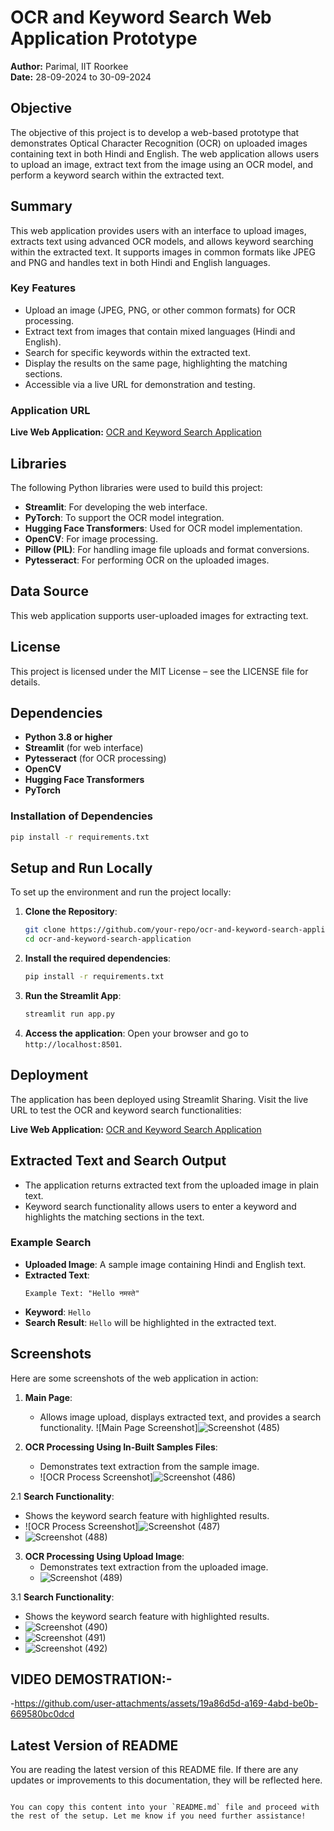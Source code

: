 # OCR and Keyword Search Web Application Prototype

**Author:** Parimal, IIT Roorkee  
**Date:** 28-09-2024 to 30-09-2024

## Objective
The objective of this project is to develop a web-based prototype that demonstrates Optical Character Recognition (OCR) on uploaded images containing text in both Hindi and English. The web application allows users to upload an image, extract text from the image using an OCR model, and perform a keyword search within the extracted text.

## Summary
This web application provides users with an interface to upload images, extracts text using advanced OCR models, and allows keyword searching within the extracted text. It supports images in common formats like JPEG and PNG and handles text in both Hindi and English languages.

### Key Features
- Upload an image (JPEG, PNG, or other common formats) for OCR processing.
- Extract text from images that contain mixed languages (Hindi and English).
- Search for specific keywords within the extracted text.
- Display the results on the same page, highlighting the matching sections.
- Accessible via a live URL for demonstration and testing.

### Application URL
**Live Web Application:** [OCR and Keyword Search Application](https://ocr-and-keyword-search-application.streamlit.app/)

## Libraries
The following Python libraries were used to build this project:
- **Streamlit**: For developing the web interface.
- **PyTorch**: To support the OCR model integration.
- **Hugging Face Transformers**: Used for OCR model implementation.
- **OpenCV**: For image processing.
- **Pillow (PIL)**: For handling image file uploads and format conversions.
- **Pytesseract**: For performing OCR on the uploaded images.

## Data Source
This web application supports user-uploaded images for extracting text.

## License
This project is licensed under the MIT License – see the LICENSE file for details.

## Dependencies
- **Python 3.8 or higher**
- **Streamlit** (for web interface)
- **Pytesseract** (for OCR processing)
- **OpenCV**
- **Hugging Face Transformers**
- **PyTorch**

### Installation of Dependencies
```bash
pip install -r requirements.txt
```

## Setup and Run Locally
To set up the environment and run the project locally:

1. **Clone the Repository**:
   ```bash
   git clone https://github.com/your-repo/ocr-and-keyword-search-application.git
   cd ocr-and-keyword-search-application
   ```

2. **Install the required dependencies**:
   ```bash
   pip install -r requirements.txt
   ```

3. **Run the Streamlit App**:
   ```bash
   streamlit run app.py
   ```

4. **Access the application**:
   Open your browser and go to `http://localhost:8501`.

## Deployment
The application has been deployed using Streamlit Sharing. Visit the live URL to test the OCR and keyword search functionalities:

**Live Web Application:** [OCR and Keyword Search Application](https://ocr-and-keyword-search-application.streamlit.app/)

## Extracted Text and Search Output
- The application returns extracted text from the uploaded image in plain text.
- Keyword search functionality allows users to enter a keyword and highlights the matching sections in the text.

### Example Search
- **Uploaded Image**: A sample image containing Hindi and English text.
- **Extracted Text**: 
  ```plaintext
  Example Text: "Hello नमस्ते"
  ```
- **Keyword**: `Hello`
- **Search Result**: `Hello` will be highlighted in the extracted text.

## Screenshots
Here are some screenshots of the web application in action:

1. **Main Page**: 
   - Allows image upload, displays extracted text, and provides a search functionality.
   ![Main Page Screenshot]![Screenshot (485)](https://github.com/user-attachments/assets/aaf823b3-56e9-476e-9f90-2a0e00869f7f)

2. **OCR Processing Using In-Built Samples Files**: 
   - Demonstrates text extraction from the sample image.
   - ![OCR Process Screenshot]![Screenshot (486)](https://github.com/user-attachments/assets/7040088b-a553-4b9b-8086-4d0441ba0f2b)
   
2.1 **Search Functionality**: 
   - Shows the keyword search feature with highlighted results.
   - ![OCR Process Screenshot]![Screenshot (487)](https://github.com/user-attachments/assets/e95a53df-ac74-4d64-a04c-d2d43fd68a52)
   - ![Screenshot (488)](https://github.com/user-attachments/assets/c19c1666-1057-40e6-92d2-a2ced644fb44)

3. **OCR Processing Using Upload Image**: 
   - Demonstrates text extraction from the uploaded image.
   - ![Screenshot (489)](https://github.com/user-attachments/assets/bee0a71a-9498-42be-b821-14bc0e7ff211)

3.1 **Search Functionality**: 
   - Shows the keyword search feature with highlighted results.
   - ![Screenshot (490)](https://github.com/user-attachments/assets/5c3c0f52-01aa-4117-87f0-2e5c59e770f2)
   - ![Screenshot (491)](https://github.com/user-attachments/assets/310fa513-465f-4bca-b46b-808151050ffa)
   - ![Screenshot (492)](https://github.com/user-attachments/assets/394df161-d897-4d78-80eb-00b46bcbddfd)

## VIDEO DEMOSTRATION:-
   -https://github.com/user-attachments/assets/19a86d5d-a169-4abd-be0b-669580bc0dcd



## Latest Version of README
You are reading the latest version of this README file. If there are any updates or improvements to this documentation, they will be reflected here.
```

You can copy this content into your `README.md` file and proceed with the rest of the setup. Let me know if you need further assistance!
